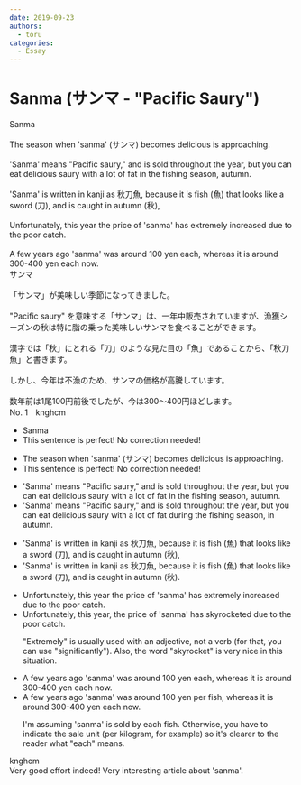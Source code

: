 ```yaml
---
date: 2019-09-23
authors:
  - toru
categories:
  - Essay
---
```


<h1 id="subject_show">Sanma (サンマ - "Pacific Saury")</h1>
<div class="date" hidden>Sep 23, 2019 22:19</div>
<div id="post"><div id="body_show_ori">
Sanma<br/><br/>The season when 'sanma' (サンマ) becomes delicious is approaching.<br/><br/>'Sanma' means "Pacific saury," and is sold throughout the year, but you can eat delicious saury with a lot of fat in the fishing season, autumn.<br/><br/>'Sanma' is written in kanji as 秋刀魚, because it is fish (魚) that looks like a sword (刀), and is caught in autumn (秋),<br/><br/>Unfortunately, this year the price of 'sanma' has extremely increased due to the poor catch.<br/><br/>A few years ago 'sanma' was around 100 yen each, whereas it is around 300-400 yen each now.
</div></div>

<!-- more -->

<div id="post_ja"><div id="body_show_mo">
サンマ<br/><br/>「サンマ」が美味しい季節になってきました。<br/><br/>"Pacific saury" を意味する「サンマ」は、一年中販売されていますが、漁獲シーズンの秋は特に脂の乗った美味しいサンマを食べることができます。<br/><br/>漢字では「秋」にとれる「刀」のような見た目の「魚」であることから、「秋刀魚」と書きます。<br/><br/>しかし、今年は不漁のため、サンマの価格が高騰しています。<br/><br/>数年前は1尾100円前後でしたが、今は300～400円ほどします。
</div></div>
<div id="block"><div class="first_name"> No. 1　<span class="just_name">knghcm</span></div><div id="block2">
<ul class="correction_field">
<li class="incorrect">Sanma</li>
<li class="corrected perfect">This sentence is perfect! No correction needed!</li>
</ul>
<ul class="correction_field">
<li class="incorrect">The season when 'sanma' (サンマ) becomes delicious is approaching.</li>
<li class="corrected perfect">This sentence is perfect! No correction needed!</li>
</ul>
<ul class="correction_field">
<li class="incorrect">'Sanma' means "Pacific saury," and is sold throughout the year, but you can eat delicious saury with a lot of fat in the fishing season, autumn.</li>
<li class="corrected correct">
'Sanma' means "Pacific saury," and is sold throughout the year, but you can eat delicious saury with a lot of fat <span class="f_blue">during</span> the fishing season, <span class="f_blue">in</span> autumn.
</li>
</ul>
<ul class="correction_field">
<li class="incorrect">'Sanma' is written in kanji as 秋刀魚, because it is fish (魚) that looks like a sword (刀), and is caught in autumn (秋),</li>
<li class="corrected correct">
'Sanma' is written in kanji as 秋刀魚, because it is fish (魚) that looks like a sword (刀), and is caught in autumn (秋)<span class="f_blue">.</span>
</li>
</ul>
<ul class="correction_field">
<li class="incorrect">Unfortunately, this year the price of 'sanma' has extremely increased due to the poor catch.</li>
<li class="corrected correct">
Unfortunately, this year<span class="f_blue">,</span> the price of 'sanma' has <span class="f_blue">skyrocketed</span> due to the poor catch.
<p class="correction_comment">"Extremely" is usually used with an adjective, not a verb (for that, you can use "significantly"). Also, the word "skyrocket" is very nice in this situation.</p>
</li>
</ul>
<ul class="correction_field">
<li class="incorrect">A few years ago 'sanma' was around 100 yen each, whereas it is around 300-400 yen each now.</li>
<li class="corrected correct">
A few years ago 'sanma' was around 100 yen <span class="f_blue">per fish</span>, whereas it is around 300-400 yen each now.
<p class="correction_comment">I'm assuming 'sanma' is sold by each fish. Otherwise, you have to indicate the sale unit (per kilogram, for example) so it's clearer to the reader what "each" means.</p>
</li>
</ul>
</div><div class="name"><span class="just_name">knghcm</span><br>
Very good effort indeed! Very interesting article about 'sanma'.
</div>
</div>

